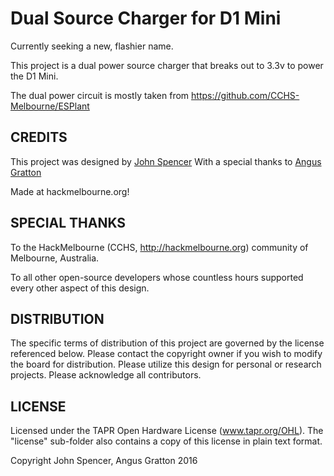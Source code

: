 Dual Source Charger for D1 Mini
=============
Currently seeking a new, flashier name.

This project is a dual power source charger that breaks out to 3.3v to power the D1 Mini.

The dual power circuit is mostly taken from https://github.com/CCHS-Melbourne/ESPlant



CREDITS
------------

This project was designed by [John Spencer](https://github.com/mage0r)
With a special thanks to [Angus Gratton](https://github.com/projectgus)


Made at hackmelbourne.org!

SPECIAL THANKS
------------

To the HackMelbourne (CCHS, http://hackmelbourne.org) community of Melbourne, Australia.

To all other open-source developers whose countless hours supported every other aspect of this design.

DISTRIBUTION
------------
The specific terms of distribution of this project are governed by the
license referenced below. Please contact the copyright owner if you wish to modify the board for distribution. Please utilize this design for personal or research projects. Please acknowledge all contributors.

LICENSE
-------
Licensed under the TAPR Open Hardware License (www.tapr.org/OHL).
The "license" sub-folder also contains a copy of this license in plain text format.

Copyright John Spencer, Angus Gratton 2016
